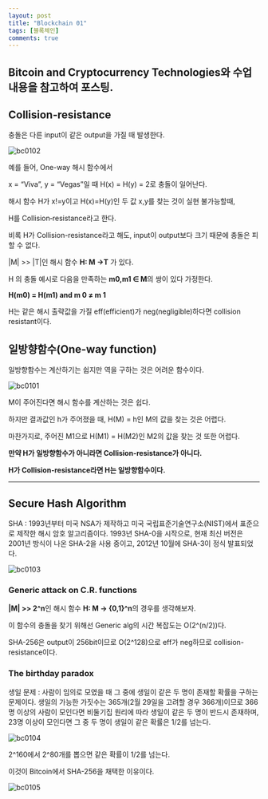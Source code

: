 ```yaml
---
layout: post
title: "Blockchain 01"
tags: [블록체인]
comments: true
---
```


Bitcoin and Cryptocurrency Technologies와 수업 내용을 참고하여 포스팅.
-------------------------------------------




## Collision‐resistance

충돌은 다른 input이 같은 output을 가질 때 발생한다.

![bc0102](https://user-images.githubusercontent.com/26412908/65367800-527fcb00-dc72-11e9-8609-f93a3291e3ce.PNG)

예를 들어, One-way 해시 함수에서 

x = “Viva”, y = “Vegas”일 때 H(x) = H(y) = 2로 충돌이 일어난다.


해시 함수 H가 x!=y이고 H(x)=H(y)인 두 값 x,y를 찾는 것이 실현 불가능할때,

H를 Collision‐resistance라고 한다.


비록 H가 Collision-resistance라고 해도, input이 output보다 크기 때문에 충돌은 피할 수 없다.

 \|M\| >> \|T\|인 해시 함수 **H: M →T** 가 있다.

H 의 충돌 예시로 다음을 만족하는  **m0,m1 ∈ M**의  쌍이 있다 가정한다.

 **H(m0) = H(m1) and m 0 ≠ m 1**


H는 같은 해시 출략값을 가질 eff(efficient)가 neg(negligible)하다면 collision resistant이다.


## 일방향함수(One-way function)


일방향함수는 계산하기는 쉽지만 역을 구하는 것은 어려운 함수이다.

![bc0101](https://user-images.githubusercontent.com/26412908/65367799-527fcb00-dc72-11e9-96f7-859a70df95b9.PNG)

M이 주어진다면 해시 함수를 계산하는 것은 쉽다.

하지만 결과값인 h가 주어졌을 때,  H(M) = h인 M의 값을 찾는 것은 어렵다.

마찬가지로, 주어진 M1으로 H(M1) = H(M2)인 M2의 값을 찾는 것 또한 어렵다.


**만약 H가 일방향함수가 아니라면 Collision-resistance가 아니다.**

**H가 Collision-resistance라면 H는 일방향함수이다.**

-------------------------------------------------


## Secure Hash Algorithm

SHA
: 1993년부터 미국 NSA가 제작하고 미국 국립표준기술연구소(NIST)에서 표준으로 제작한 해시 암호 알고리즘이다. 1993년 SHA-0을 시작으로, 현재 최신 버전은 2001년 방식이 나온 SHA-2을 사용 중이고, 2012년 10월에 SHA-3이 정식 발표되었다. 

![bc0103](https://user-images.githubusercontent.com/26412908/65367802-527fcb00-dc72-11e9-80b6-b53a363ec11b.PNG)


### Generic attack on C.R. functions

**|M| >> 2^n**인 해시 함수 **H: M → {0,1}^n**의 경우를 생각해보자.

이 함수의 충돌을 찾기 위해선 Generic alg의 시간 복잡도는 O(2^(n/2))다.

SHA-256은 output이 256bit이므로 O(2^128)으로 eff가 neg하므로 collision-resistance이다.


### The birthday paradox

생일 문제
: 사람이 임의로 모였을 때 그 중에 생일이 같은 두 명이 존재할 확률을 구하는 문제이다. 생일의 가능한 가짓수는 365개(2월 29일을 고려할 경우 366개)이므로 366명 이상의 사람이 모인다면 비둘기집 원리에 따라 생일이 같은 두 명이 반드시 존재하며, 23명 이상이 모인다면 그 중 두 명이 생일이 같은 확률은 1/2를 넘는다.


![bc0104](https://user-images.githubusercontent.com/26412908/65367803-527fcb00-dc72-11e9-8758-e2f496a0f2ea.jpg)

2^160에서 2^80개를 뽑으면 같은 확률이 1/2를 넘는다.

이것이 Bitcoin에서 SHA-256을 채택한 이유이다.

![bc0105](https://user-images.githubusercontent.com/26412908/65367804-53186180-dc72-11e9-8ca5-19edf07542de.PNG)



